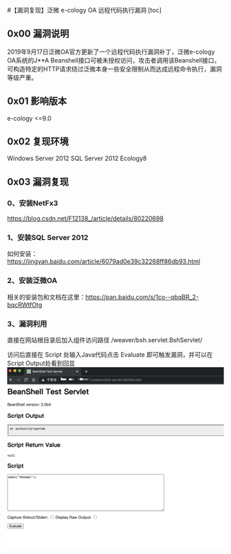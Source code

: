#【漏洞复现】泛微 e-cology OA 远程代码执行漏洞
[toc]
## 0x00 漏洞说明
2019年9月17日泛微OA官方更新了一个远程代码执行漏洞补丁，泛微e-cology OA系统的J**A Beanshell接口可被未授权访问，攻击者调用该Beanshell接口，可构造特定的HTTP请求绕过泛微本身一些安全限制从而达成远程命令执行，漏洞等级严重。
## 0x01 影响版本
e-cology <=9.0
## 0x02 复现环境
Windows Server 2012
SQL Server 2012
Ecology8
## 0x03 漏洞复现
### 0、安装NetFx3
https://blog.csdn.net/F12138_/article/details/80220698
### 1、安装SQL Server 2012
如何安装：https://jingyan.baidu.com/article/6079ad0e39c32268ff86db93.html
### 2、安装泛微OA
相关的安装包和文档在这里：https://pan.baidu.com/s/1co--qbqBR_2-bqcRWtfOtg
### 3、漏洞利用
直接在网站根目录后加入组件访问路径 /weaver/bsh.servlet.BshServlet/

访问后直接在 Script 处输入Java代码点击 Evaluate 即可触发漏洞，并可以在Script Output处看到回显
![-w913](/img/16027836924596.jpg)


